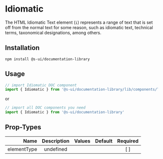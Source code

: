 # Idiomatic
The HTML Idiomatic Text element (`i`) represents a range of text that is set off from the normal text for some reason, such as idiomatic text, technical terms, taxonomical designations, among others.

## Installation
`npm install @s-ui/documentation-library`

## Usage

```js
// import Idiomatic DOC component
import { Idiomatic } from '@s-ui/documentation-library/lib/components/Text/Text.js'
```

or

```js
// import all DOC components you need
import { Idiomatic } from '@s-ui/documentation-library'
```

## Prop-Types

| Name | Description | Values  | Default | Required |
| ---: |:---:| ---:| ---: |:---: |
| elementType | undefined | | |  [ ]  |
